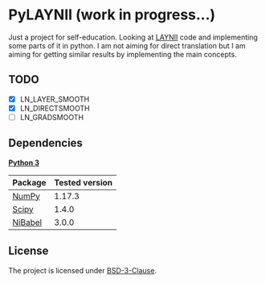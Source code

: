 # PyLAYNII (work in progress...)
Just a project for self-education. Looking at [LAYNII](https://github.com/layerfMRI/LAYNII) code and implementing some parts of it in python. I am not aiming for direct translation but I am aiming for getting similar results by implementing the main concepts.

## TODO
- [x] LN_LAYER_SMOOTH
- [x] LN_DIRECTSMOOTH
- [ ] LN_GRADSMOOTH

## Dependencies

**[Python 3](https://www.python.org/)**

| Package                                                 | Tested version |
|---------------------------------------------------------|----------------|
| [NumPy](http://www.numpy.org/)                          | 1.17.3         |
| [Scipy](https://www.scipy.org/)                         | 1.4.0          |
| [NiBabel](http://nipy.org/nibabel/)                     | 3.0.0          |


## License

The project is licensed under [BSD-3-Clause](https://opensource.org/licenses/BSD-3-Clause).
